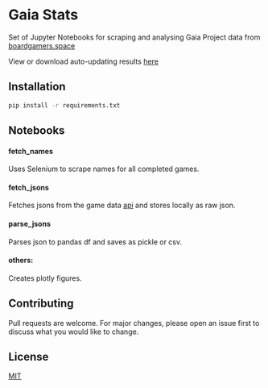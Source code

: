 # Gaia Stats

Set of Jupyter Notebooks for scraping and analysing Gaia Project data from [boardgamers.space](https://www.boardgamers.space/boardgame/gaia-project) 

View or download auto-updating results [here](https://timgladyshev.com/gaia_stats/)

## Installation
```bash
pip install -r requirements.txt
```

## Notebooks

#### fetch_names
Uses Selenium to scrape names for all completed games.

#### fetch_jsons
Fetches jsons from the game data [api](https://www.boardgamers.space/api/game/Modern-riddle-1723) and stores locally as raw json.

#### parse_jsons
Parses json to pandas df and saves as pickle or csv.

#### others:
Creates plotly figures. 

## Contributing
Pull requests are welcome. For major changes, please open an issue first to discuss what you would like to change.

## License
[MIT](https://choosealicense.com/licenses/mit/)